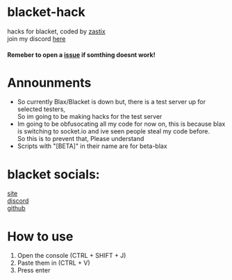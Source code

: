 # blacket-hack
hacks for blacket, coded by [zastix](https://github.com/ZasticBradyn)<br>
join my discord [here](https://discord.gg/xxBtqPHSjW)
#### Remeber to open a [issue](https://github.com/ZasticBradyn/blacket-hacks/issues) if somthing doesnt work!
# Announments
- So currently Blax/Blacket is down but, there is a test server up for selected testers,<br>So im going to be making hacks for the test server
- Im going to be obfusocating all my code for now on, this is because blax is switching to socket.io and ive seen people steal my code before.<br>So this is to prevent that, Please understand
- Scripts with "[BETA]" in their name are for beta-blax
# blacket socials:
[site](https://beta.blacket.org/)<br>
[discord](https://discord.gg/XrVMbR5tJd)<br>
[github](https://github.com/XOTlC/Blacket)
# How to use
1. Open the console (CTRL + SHIFT + J)<br>
2. Paste them in (CTRL + V)<br>
3. Press enter
